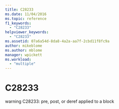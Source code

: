 ```yaml
---
title: C28233
ms.date: 11/04/2016
ms.topic: reference
f1_keywords:
  - "C28233"
helpviewer_keywords:
  - "C28233"
ms.assetid: 07a6a54d-8da8-4a2a-aa7f-2cbd11f8fc9a
author: mikeblome
ms.author: mblome
manager: wpickett
ms.workload:
  - "multiple"
---
```

# C28233
warning C28233: pre, post, or deref applied to a block